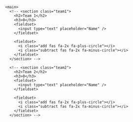  <!-- <div class="header">
      <h1>Scoreboard</h1>
    </div> -->

    <main>
      <!-- <section class="team1">
        <h2>Team 1</h2>
        <h3>0</h3>
        <fieldset>
          <input type="text" placeholder="Name" />
        </fieldset>

        <fieldset>
          <i class="add fas fa-2x fa-plus-circle"></i>
          <i class="subtract fas fa-2x fa-minus-circle"></i>
        </fieldset>
      </section> -->

      <!-- <section class="team2">
        <h2>Team 2</h2>
        <h3>0</h3>
        <fieldset>
          <input type="text" placeholder="Name" />
        </fieldset>

        <fieldset>
          <i class="add fas fa-2x fa-plus-circle"></i>
          <i class="subtract fas fa-2x fa-minus-circle"></i>
        </fieldset>
      </section> -->
